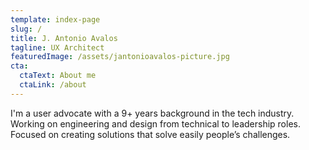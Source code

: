 ```yaml
---
template: index-page
slug: /
title: J. Antonio Avalos
tagline: UX Architect
featuredImage: /assets/jantonioavalos-picture.jpg
cta:
  ctaText: About me
  ctaLink: /about
---
```


I'm a user advocate with a 9+ years background in the tech industry. Working on engineering and design from technical to leadership roles. Focused on creating solutions that solve easily people’s challenges.
